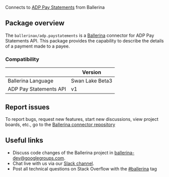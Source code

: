 Connects to [ADP Pay Statements](https://developers.adp.com/articles/api/pay-statements-v1-api) from Ballerina

## Package overview
The `ballerinax/adp.paystatements` is a [Ballerina](https://ballerina.io/) connector for ADP Pay Statements API.
This package provides the capability to describe the details of a payment made to a payee.

### Compatibility
|                        | Version         |
|------------------------|-----------------|
| Ballerina Language     | Swan Lake Beta3 | 
| ADP Pay Statements API | v1              |

## Report issues
To report bugs, request new features, start new discussions, view project boards, etc., go to the [Ballerina connector repository](https://github.com/ballerina-platform/ballerinax-openapi-connectors)

## Useful links
- Discuss code changes of the Ballerina project in [ballerina-dev@googlegroups.com](mailto:ballerina-dev@googlegroups.com).
- Chat live with us via our [Slack channel](https://ballerina.io/community/slack/).
- Post all technical questions on Stack Overflow with the [#ballerina](https://stackoverflow.com/questions/tagged/ballerina) tag
